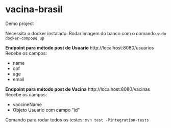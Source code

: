 # vacina-brasil
Demo project


Necessita o docker instalado. Rodar imagem do banco com o comando
```sudo docker-compose up```


  **Endpoint para método post de Usuario**
http://localhost:8080/usuarios
  Recebe os campos:
  - name
  - cpf
  - age
  - email
  

  **Endpoint para método post de Vacina**
http://localhost:8080/vacinas
  Recebe os campos:
  - vaccineName
  - Objeto Usuario com campo "id"

Comando para rodar todos os testes:
```mvn test -Pintegration-tests```
